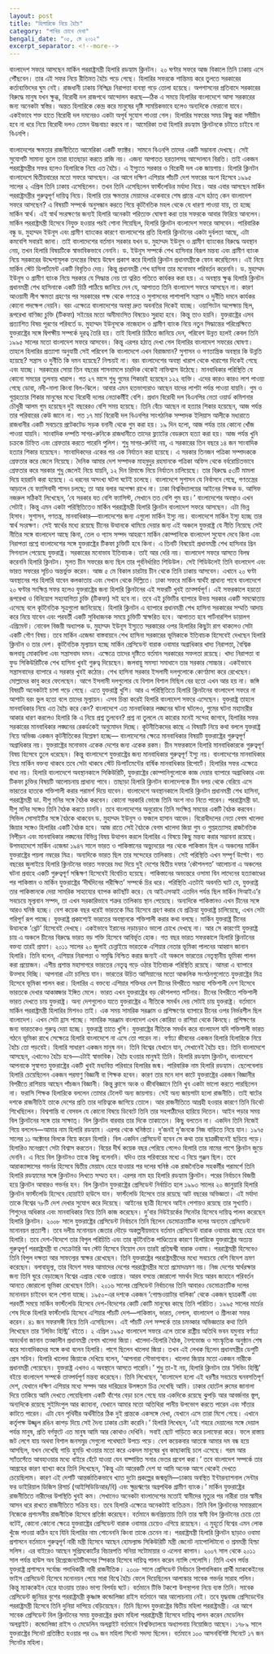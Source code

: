 ```yaml
---
layout: post
title: "হিলারিকে নিয়ে হৈচৈ"
category: "পাখির চোখে দেখা"
bengali_date: "০৫, মে ২০১২"
excerpt_separator: <!--more-->
---
```

বাংলাদেশ সফরে আসছেন মার্কিন পররাষ্ট্রমন্ত্রী হিলারি রডহ্যাম ক্লিনটন। ২০ ঘণ্টার সফরে আজ বিকালে তিনি ঢাকায় এসে পৌঁছবেন। তার এই সফর নিয়ে রীতিমত হৈচৈ পড়ে গেছে। হিলারির সফরকে শান্তিময় করে তুলতে সরকারের কর্তাব্যক্তিদের ঘুম নেই। রাজধানী ঢাকায় নিশ্ছিদ্র নিরাপত্তা ব্যবস্থা গড়ে তোলা হয়েছে। <!--more-->অপশাসনের প্রতিবাদে সরকারের বিরুদ্ধে মানুষ যখন ক্ষুব্ধ, বিরোধী দল রাজপথে আন্দোলন করছে—ঠিক এ সময়ে হিলারির বাংলাদেশে আসা সরকারের জন্য অনেকটা স্বস্তির। অন্তত হিলারিকে কেন্দ্র করে মানুষের দৃষ্টি সাময়িকভাবে হলেও অন্যদিকে ফেরানো যাবে। একইভাবে শক্ত হাতে বিরোধী দল দমনেরও একটা অপূর্ব সুযোগ পাওয়া গেল। হিলারির সফরের সময় কিছু করা সমীচীন হবে না ধরে নিয়ে বিরোধী দলও তেমন উচ্চবাচ্য করবে না। আমেরিকা তথা হিলারি রডহ্যাম ক্লিনটনকে চটাতে চাইবে না বিএনপি।

বাংলাদেশের ক্ষমতার রাজনীতিতে আমেরিকা একটি ফ্যাক্টর। সামনে বিএনপি তাদের একটি সম্ভাবনা দেখছে। সেই সুযোগটি সামান্য ভুলে তারা হাতছাড়া করতে রাজি নয়। এজন্য আপাতত হরতালসহ আন্দোলনে বিরতি। তাই একজন পররাষ্ট্রমন্ত্রীর সফর হলেও হিলারিকে নিয়ে এত হৈচৈ। এ ইস্যুতে সরকার ও বিরোধী দল এক জায়গায়।
হিলারি ক্লিনটন বাংলাদেশে দ্বিতীয়বারের মতো সফরে আসছেন। এর আগে দক্ষিণ এশিয়ার পাঁচটি দেশ সফরের অংশ হিসেবে ১৯৯৫ সালের ২ এপ্রিল তিনি ঢাকায় এসেছিলেন। তখন তিনি এসেছিলেন ফার্স্টলেডির মর্যাদা নিয়ে। আর এবার আসছেন মার্কিন পররাষ্ট্রমন্ত্রীর গুরুত্বপূর্ণ দায়িত্ব নিয়ে।
হিলারি তার ক্ষমতার মেয়াদের একেবারে শেষ প্রান্তে এসে হঠাত্ কেন বাংলাদেশ সফরে আসছেন? এ বিষয়টি সম্পর্কে অনুসন্ধান করতে গিয়ে কূটনৈতিক মহল থেকে যে ধারণা পাওয়া যায়, তা হচ্ছে মার্কিন স্বার্থ। এই স্বার্থ সংরক্ষণের জন্যই হিলারি অনেকটা পরিত্যক্ত ঘোষণা করা তার সফরকে আবার ফিরিয়ে আনলেন। মার্কিন পররাষ্ট্রমন্ত্রী হিসেবে নিযুক্ত হওয়ার পরই শোনা গিয়েছিল, হিলারি ক্লিনটন বাংলাদেশ সফরে আসবেন। পারিবারিক বন্ধু ড. মুহাম্মদ ইউনূস এবং গ্রামীণ ব্যাংকের কারণে বাংলাদেশের প্রতি হিলারি ক্লিনটনের একটা দুর্বলতা আছে, এটা কমবেশি সবারই জানা। তাই বাংলাদেশের বর্তমান সরকার যখন ড. মুহাম্মদ ইউনূস ও গ্রামীণ ব্যাংকের বিরুদ্ধে অবস্থান নেয়, তখন হিলারি বিষয়টিকে স্বাভাবিকভাবে নেননি। ড. ইউনূস সম্পর্কে শেখ হাসিনার বিরূপ মন্তব্য এবং গ্রামীণ ব্যাংক নিয়ে সরকারের উদ্দেশ্যমূলক তদন্তের বিষয়ে উদ্বেগ প্রকাশ করে হিলারি ক্লিনটন প্রধানমন্ত্রীকে ফোন করেছিলেন। এই নিয়ে মার্কিন স্টেট ডিপার্টমেন্ট একটি বিবৃতিও দেয়। কিন্তু প্রধানমন্ত্রী শেখ হাসিনা তার মনোভাব পরিবর্তন করেননি।
ড. মুহাম্মদ ইউনূস ও গ্রামীণ ব্যাংক নিয়ে সরকার যে সিদ্ধান্ত নেয় তা ত্বরিত গতিতে কার্যকর করা হয়। এ অবস্থায় ক্ষুব্ধ হিলারি ক্লিনটন প্রধানমন্ত্রী শেখ হাসিনাকে একটি চিঠি পাঠিয়ে জানিয়ে দেন যে, আপাতত তিনি বাংলাদেশ সফরে আসছেন না। কারণ আওয়ামী লীগ ক্ষমতা গ্রহণের পর সরকারের পক্ষ থেকে গণতন্ত্র ও সুশাসনের পাশাপাশি সন্ত্রাস ও দুর্নীতি দমনে কার্যকর কোনো পদক্ষেপ নেয়নি। বরং এক্ষেত্রে বাংলাদেশের অবস্থা দ্রুত অবনতির দিকেই যাচ্ছে। ওয়াশিংটন অপেক্ষায় ছিল, রূপরেখা বাণিজ্য চুক্তি (টিকফা) সইয়ের মতো অমীমাংসিত বিষয়েও সুরাহা হবে। কিন্তু তাও হয়নি। যুক্তরাষ্ট্রের এসব প্রত্যাশিত বিষয় পূরণের পরিবর্তে ড. মুহাম্মদ ইউনূসকে নাজেহাল ও গ্রামীণ ব্যাংক নিয়ে নতুন সিদ্ধান্তের পরিপ্রেক্ষিতে যুক্তরাষ্ট্রের সঙ্গে দ্বিপক্ষীয় সম্পর্কে দূরত্ব তৈরি হয়। তাই হিলারি চিঠিতে জানিয়ে দেন, পরিবেশ উন্নত হলেই কেবল তিনি ১৯৯৫ সালের মতো বাংলাদেশ সফরে আসবেন।
কিন্তু এরপর হঠাত্ দেখা গেল হিলারির বাংলাদেশ সফরের ঘোষণা। তাহলে হিলারির প্রত্যাশা অনুযায়ী সেই পরিবেশ কি বাংলাদেশে এখন বিরাজমান? সুশাসন ও গণতান্ত্রিক অবস্থার কি উন্নতি হয়েছে? সন্ত্রাস ও দুর্নীতি কি দমন হয়েছে? নিশ্চয়ই না। বরং বাংলাদেশের অবস্থা খারাপ থেকে খারাপের দিকেই গেছে এবং যাচ্ছে। সরকারের সোয়া তিন বছরের শাসনামলে চারদিক থেকেই নাভিশ্বাস উঠেছে। মানবাধিকার পরিস্থিতি যে কোনো সময়ের তুলনায় খারাপ। গত ২৭ মাসে শুধু গুমের শিকারই হয়েছেন ১২২ ব্যক্তি। এদের কারও কারও লাশ পাওয়া গেছে ডোবা, নদী-নালা কিংবা বিল-ঝিলে। আবার এমন হতভাগ্যরাও আছেন যাদের লাশটা পর্যন্ত পাওয়া যায়নি। গুম ও গুপ্তহত্যার শিকার মানুষের মধ্যে বিরোধী দলের নেতাকর্মীই বেশি। প্রধান বিরোধী দল বিএনপির নেতা ওয়ার্ড কমিশনার চৌধুরী আলম গুম হয়েছেন দুই বছরেরও বেশি সময় হয়েছে। তিনি বেঁচে আছেন না হত্যার শিকার হয়েছেন, আজ পর্যন্ত তার পরিবারের কেউ জানে না। গত ১৭ মার্চ বিরোধী দল বিএনপির সাংগঠনিক সম্পাদক ইলিয়াস আলীকে মধ্যরাতে রাজধানীর একটি সবচেয়ে প্রটেকটেড সড়ক বনানী থেকে গুম করা হয়। ১৯ দিন হলো, আজ পর্যন্ত তার কোনো খোঁজ পাওয়া যায়নি। সাংবাদিক দম্পতি সাগর-রুনিকে রাজধানীতে তাদের ফ্ল্যাটের বেডরুমে হত্যা করা হয়। আজ পর্যন্ত খুনি চক্রকে চিহ্নিত এবং গ্রেফতার করতে পারেনি পুলিশ। শুধু সাগর-রুনিই নয়, এ সরকারের তিন বছরে ১৪ জন সাংবাদিক হত্যার শিকার হয়েছেন। সাংবাদিকদের একের পর এক নির্যাতন করা হয়েছে। এ সরকার তিনজন পত্রিকা সম্পাদককে গ্রেফতার করে জেলে নিয়েছে।
দৈনিক আমার দেশ সম্পাদক মাহমুদুর রহমানকে পত্রিকা অফিস থেকে বর্বরোচিতভাবে গ্রেফতার করে সরকার শুধু জেলেই নিয়ে যায়নি, ১২ দিন রিমান্ডে নিয়ে নির্যাতন চালিয়েছে। তার বিরুদ্ধে ৫৩টি মামলা দিয়ে হয়রানি করা হয়েছে। এ ধরনের অসংখ্য ঘটনা ঘটেই চলেছে।
বাংলাদেশে সুশাসন যে নির্বাসনে গেছে, গণতন্ত্রের আড়ালে যে ফ্যাসিবাদী শাসন চলছে; তা আর বলার অপেক্ষা রাখে না। ঢাকা বিশ্ববিদ্যালয়ের আইনের শিক্ষক ড. আসিফ নজরুল সঠিকই লিখেছেন, ‘যে সরকার যত বেশি ফ্যাসিস্ট, সেখানে তত বেশি গুম হয়।’ বাংলাদেশের অবস্থাও এখন সেটাই। কিন্তু এমন একটা পরিস্থিতিতেও মার্কিন পররাষ্ট্রমন্ত্রী হিলারি ক্লিনটন বাংলাদেশ সফরে আসছেন। এটা ভিন্ন হিসাব। সুশাসন, গণতন্ত্র, মানবাধিকার—বাংলাদেশের জন্য এগুলো মার্কিন ইস্যু নয়। বাংলাদেশে মার্কিন ইস্যু হচ্ছে তার স্বার্থ সংরক্ষণ। সেই স্বার্থের মধ্যে রয়েছে চীনের উত্থানকে থামিয়ে দেয়ার জন্য এই অঞ্চলে যুক্তরাষ্ট্র যে নীতি নিয়েছে সেই নীতির সঙ্গে বাংলাদেশ আছে কিনা, তেল ও গ্যাস সম্পদ আহরণে মার্কিন কোম্পানিকে বাংলাদেশ সুযোগ দেবে কিনা এবং নিরাপত্তা প্রশ্নে বাংলাদেশের সঙ্গে যুক্তরাষ্ট্রের টিকফা চুক্তিটি হবে কিনা। এ তিনটি বিষয়েই প্রধানমন্ত্রী শেখ হাসিনার গ্রিন সিগন্যাল পেয়েছে যুক্তরাষ্ট্র। সরকারের মনোভাব ইতিবাচক। তাই আর দেরি নয়। বাংলাদেশ সফরে আসতে বিলম্ব করেননি হিলারি ক্লিনটন। মূলত চীন সফরের জন্য ছিল তার পূর্বনির্ধারিত শিডিউল। সেই শিডিউলেই তিনি বাংলাদেশ এবং ভারত সফরের সূচিও অন্তর্ভুক্ত করেন। আজ ৫ মে বিকাল চারটায় চীন থেকে তিনি ঢাকায় আসবেন। এখানে ২০ ঘণ্টা অবস্থানের পর হিলারি যাবেন কলকাতায় এবং সেখান থেকে দিল্লিতে।
ঢাকা সফরে মার্কিন স্বার্থই প্রাধান্য পাবে
বাংলাদেশে ২০ ঘণ্টার সংক্ষিপ্ত সফর হলেও যুক্তরাষ্ট্রের জন্য হিলারি ক্লিনটনের এই সফরটি খুবই তাত্পর্যপূর্ণ। এই সফরকালে হয়তো রূপরেখা ও বিনিয়োগ সহযোগিতা চুক্তি (টিকফা) সই হবে না। তবে এই চুক্তিটির ব্যাপারে উভয় সরকার একটি সমঝোতায় এসেছে বলে কূটনৈতিক সূত্রগুলো জানিয়েছে। হিলারি ক্লিনটন এ ব্যাপারে প্রধানমন্ত্রী শেখ হাসিনা সরকারের সম্মতি আদায় করে নিয়ে যাবেন এবং পরবর্তী একটি সুবিধাজনক সময়ে চুক্তিটি স্বাক্ষরিত হবে। আপাতত হবে পার্টনারশিপ ডায়ালগ এগ্রিমেন্ট। নোবেল বিজয়ী অধ্যাপক ড. মুহাম্মদ ইউনূস ইস্যুতে সরকারের ওপর হিলারির কিছুটা রাগ থাকলেও সেটা একটি গৌণ বিষয়। তবে মার্কিন এজেন্ডা বাস্তবায়নে শেখ হাসিনা সরকারের ভূমিকাকে ইতিবাচক হিসেবেই দেখছেন হিলারি ক্লিনটন ও তার দেশ। কূটনৈতিক মূল্যায়ন হচ্ছে মার্কিন প্রেসিডেন্ট বারাক ওবামার অগ্রাধিকার খাদ্য নিরাপত্তা, বৈশ্বিক জলবায়ু মোকাবিলা এবং সন্ত্রাসবাদ দমন। এক্ষেত্রে তাদের দৃষ্টিতে বর্তমান সরকারের সফলতা রয়েছে। খাদ্য নিরাপত্তা বা ফুড সিকিউরিটিকে শেখ হাসিনা খুবই গুরুত্ব দিয়েছেন। জলবায়ু সমস্যা সমাধানে তার সরকার সোচ্চার। একইভাবে সন্ত্রাসবাদের ব্যাপারে এ সরকার খুবই কঠোর। শেখ হাসিনা সরকার ইসলামী দলগুলোকে কোণঠাসা করে রেখেছেন। মোল্লাদের কাবু করে ফেলেছেন। আগে ইসলামী দলগুলোর যে বিশাল বিশাল মিছিল বের হতো এখন আর হয় না। জঙ্গি বিষয়টি অনেকটাই চাপা পড়ে গেছে। এতে যুক্তরাষ্ট্র খুশি। আর এ পরিস্থিতিতে হিলারি ক্লিনটনের বাংলাদেশ সফরে না আশাটা বরং ভুল হতো বলে তাদের মূল্যায়ন। এসব চিন্তা করেই হিলারি বাংলাদেশ সফরে এসেছেন।
যুক্তরাষ্ট্র তাহলে মানবাধিকার নিয়ে এত হৈচৈ করে কেন? বাংলাদেশে এত মানবাধিকার লঙ্ঘনের ঘটনা ঘটলেও, গুমের ঘটনা মহামারীর আকার ধারণ করলেও হিলারি কি এ নিয়ে প্রশ্ন তুলবেন? প্রশ্ন না তুললে যে কারোর মনেই সন্দেহ জাগবে, হিলারির সফর সরকারের মানবাধিকার লঙ্ঘনের রেকর্ডকেই অনুমোদন দিচ্ছে। কূটনীতিকদের কাছে এ বিষয়টি নিয়ে কথা বললে যুক্তরাষ্ট্র নিয়ে অভিজ্ঞ একজন কূটনীতিকের বিশ্লেষণ হচ্ছে— বাংলাদেশের ক্ষেত্রে মানবাধিকার বিষয়টি যুক্তরাষ্ট্রের গুরুত্বপূর্ণ অগ্রাধিকার নয়। যুক্তরাষ্ট্রের মনোভাব একেক দেশের জন্য একেক রকম। চীন সফরকালে হিলারি মানবাধিকারকে গুরুত্বপূর্ণ বিষয় হিসেবে তুলে ধরেছেন। কিন্তু বাংলাদেশে যুক্তরাষ্ট্রের জন্য মানবাধিকার গুরুত্বপূর্ণ ইস্যু নয়। বাংলাদেশের মানবাধিকার নিয়ে মার্কিন বক্তব্য থাকবে তবে সেটা থাকবে স্টেট ডিপার্টমেন্টের বার্ষিক মানবাধিকার রিপোর্টে। হিলারির সফর এক্ষেত্রে বাধা নয়। হিলারি বাংলাদেশে অবস্থানকালে সিকিউরিটি, যুক্তরাষ্ট্রের কোম্পানিগুলোকে কাজ দেয়ার ব্যাপারে অগ্রাধিকার এবং টিকফা চুক্তির বিষয়টি আলোচনায় প্রাধান্য পাবে। তাছাড়া হিলারি ক্লিনটন বাংলাদেশকে চীন বলয় থেকে বেরিয়ে এসে ভারতের হাতকে শক্তিশালী করার পরামর্শ দিয়ে যাবেন।
বাংলাদেশে অবস্থানকালে হিলারি ক্লিনটন প্রধানমন্ত্রী শেখ হাসিনা, পররাষ্ট্রমন্ত্রী ডা. দীপু মনির সঙ্গে বৈঠক করবেন। কোনো সরকারি ভোজে তিনি অংশ নাও নিতে পারেন। পররাষ্ট্রমন্ত্রী ডা. দীপু মনির সঙ্গেও তিনি বৈঠক করতে চাননি। তবে বাংলাদেশের অনুরোধে তিনি সংক্ষিপ্ত সময়ের একটি বৈঠক করবেন। সিভিল সোসাইটির সঙ্গে বৈঠকে থাকবেন ড. মুহাম্মদ ইউনূস ও ফজলে হাসান আবেদ। বিরোধীদলের নেতা বেগম খালেদা জিয়ার সঙ্গেও হিলারির একটি বৈঠক হবে। আজ রাতে সেই বৈঠকে বেগম খালেদা জিয়া গুম ও গুপ্তহত্যাসহ রাজনৈতিক নিপীড়ন এবং মানবাধিকার লঙ্ঘনের বিভিন্ন বিষয় উত্থাপন করলে হিলারির এ বিষয়ে কিছু মন্তব্য করার সম্ভাবনা রয়েছে।
উপমহাদেশে মার্কিন এজেন্ডা
১৯৪৭ সালে ভারত ও পাকিস্তানের অভ্যুদয়ের পর থেকে পাকিস্তান ছিল এ অঞ্চলের মার্কিন যুক্তরাষ্ট্রের পয়লা নম্বরের মিত্র। অন্যদিকে ভারত ছিল তার সন্দেহের তালিকায়। সেই পরিস্থিতি এখন সম্পূর্ণ উল্টো। গত বছরের জুলাইয়ে হিলারি ক্লিনটনের ভারত সফরের মধ্য দিয়ে দুই দেশের দ্বিতীয় দফার ‘কৌশলগত’ আলোচনা এ অঞ্চলের ঘটনা প্রবাহে একটি গুরুত্বপূর্ণ সন্ধিক্ষণ হিসেবেই বিবেচিত হয়েছে।
পাকিস্তানের অভ্যন্তরে ওসামা বিন লাদেনের হত্যাকাণ্ডের পর পাকিস্তান ও মার্কিন যুক্তরাষ্ট্রের ‘দীর্ঘদিনের পরীক্ষিত’ সম্পর্কে চির ধরে। পরিস্থিতি এতটাই অবনতি ঘটে যে, যুক্তরাষ্ট্র তার পাকিস্তানকে দেয়া সামরিক সাহায্যের ব্যাপক কাটছাঁট করে। যে আইএসআই এতদিন পর্যন্ত ছিল মার্কিন সিআইএ’র সবচেয়ে মূল্যবান সম্পদ, তা এখন সরকারিভাবে শত্রুর তালিকায় স্থান পেয়েছে। অন্যদিকে পাকিস্তানও এখন চীনের সঙ্গে আরও ঘনিষ্ঠ হচ্ছে।
বেশ কয়েক বছর ধরেই ভারতকে মিত্র হিসেবে গ্রহণ করার যে প্রক্রিয়া যুক্তরাষ্ট্র চালিয়েছে, এখন সেটা পরিপূর্ণ রূপ পাচ্ছে। যুক্তরাষ্ট্র প্রকাশ্যেই ভারতের অবস্থানকে শক্তিশালী করার কথা বলছে। মার্কিন যুক্তরাষ্ট্র চীনের উত্থানকে ‘থ্রেট’ হিসেবেই দেখছে। একইভাবে ইরানের নড়াচড়াও ভালো চোখে দেখছে না। আর সে কারণেই যুক্তরাষ্ট্র চায় এ অঞ্চলে চীনের বিরুদ্ধে ভারত বড় শক্তি হিসেবে আবির্ভূত হোক। গত বছর ভারত সফরকালে হিলারি ক্লিনটনের বক্তব্য তারই প্রমাণ। ২০১১ সালের ২০ জুলাই চেন্নাইয়ে ভারতকে এশিয়ার নেতার ভূমিকা পালনের আহ্বান জানান হিলারি। তিনি বলেন, এশিয়ার নিরাপত্তা ও সমৃদ্ধি নিশ্চিত করার জন্যই এই অঞ্চলে ভারতের নেতৃস্থানীয় ভূমিকা পালন করা প্রয়োজন। এশীয় প্রশান্ত মহাসাগরে ভারতের নেতৃত্ব গড়ে ওঠার ইতিবাচক পরিস্থিতি রয়েছে। আমরা এ ব্যাপারে উত্সাহ দিচ্ছি। আপনারা এটা চালিয়ে যান। ভারতের উচিত আসিয়ানের মতো আঞ্চলিক সংগঠনগুলোতে যুক্তরাষ্ট্রের মিত্র হিসেবে ভূমিকা পালন করা।
হিলারির এ বক্তব্যে এশিয়ার শক্তিধর দেশ চীনের বিপরীতে সম্ভাব্য শক্তিশালী দেশ হিসেবে ভারতকে দেখার আকাঙ্ক্ষার ইঙ্গিত মেলে। ভারত এখন যুক্তরাষ্ট্রের বড় কৌশলগত পার্টনার। চীনের বিপরীতে শক্তিশালী ভারত দেখতে চায় যুক্তরাষ্ট্র। অন্য দেশগুলোও যাতে যুক্তরাষ্ট্রের এ নীতিকে সমর্থন দেয় সেটাই চায় যুক্তরাষ্ট্র। বর্তমানে মার্কিন পররাষ্ট্রমন্ত্রী হিলারির মিশনও তাই। এক সময় সামরিক সরঞ্জাম ও প্রশিক্ষণের ব্যাপারে চীনের ওপর নির্ভরশীল ছিল বাংলাদেশ। এখন সেটা হ্রাস পাচ্ছে। সামরিক সরঞ্জাম বাংলাদেশ এখন কোরিয়া ও রাশিয়া থেকে কিনছে। প্রশিক্ষণের জন্য ভারতকেও গুরুত্ব দেয়া হচ্ছে। যুক্তরাষ্ট্র তাতে খুশি। যুক্তরাষ্ট্রের নীতিকে সমর্থন করে বাংলাদেশ যদি শক্তিশালী ভারত গঠনে ভূমিকা রাখে সেক্ষেত্রে হিলারি বাংলাদেশে না এসে তো পারেন না।
বর্ণাঢ্য জীবনের একজন হিলারি
হিলারিকে নিয়ে হৈচৈ তো পড়বেই। হিলারি সাধারণ একজন মানুষ নন। তিনি বিশ্বের যেখানে যান, সেখানেই হৈচৈ হয়। তিনি বাংলাদেশে আসছেন, এখানেও হৈচৈ হবে—এটাই স্বাভাবিক। হৈচৈ হওয়ার মানুষই তিনি। হিলারি রডহ্যাম ক্লিনটন, বাংলাদেশে আপনাকে সুস্বাগত
যুক্তরাষ্ট্রের একটি খুবই মধ্যবিত্ত পরিবারে হিলারির জন্ম। পারিবারিক নাম হিলারি রডহ্যাম। ছেলেবেলায় হিলারি চেয়েছিলেন একজন পরমাণু বিজ্ঞানী বা শিক্ষক হবেন। কারণ তার মনে দাগ কাটে যুক্তরাষ্ট্রের একজন বিজ্ঞানীর বিপরীতে রাশিয়ায় আছেন পাঁচজন বিজ্ঞানী। কিন্তু ক্লাসে অংক ও জীববিজ্ঞানে তিনি খুব একটা ভালো করতে পারছিলেন না। ফরাসি শিক্ষক হিলারিকে বললেন তোমার টেলেন্ট অন্য জায়গায়। সেই অন্য জায়গাটা হলো রাজনীতি। তাই ষাটের দশকে রাজনীতিই তাকে দেশের প্রতি তার দায়িত্বকে জাগিয়ে তোলে। আর রাজনীতিতে আগ্রহী হওয়ার কারণে তিনি ডিবেট শিখেছিলেন। বিশ্বশান্তি বা বেসবল যে কোনো বিষয়ে ডিবেটে তিনি তার সহপাঠীদের হারিয়ে দিতেন।
আইন পড়ার সময় বিল ক্লিনটনের সঙ্গে তার সাক্ষাত্। বিল ক্লিনটন বারবার তার দিকে তাকাতেন। কিছু বলতেন না। একদিন তিনি নিজেই গিয়ে বললেন—আমার নাম হিলারি রডহ্যাম। এরপর থেকে ঘনিষ্ঠতা। দু’জনই দু’জনকে নিজ বাড়িতে নিয়ে যান। ১৯৭৫ সালের ১১ অক্টোবর বিলকে বিয়ে করেন হিলারি। বিল একদিন প্রেসিডেন্ট হবেন সে কথা তার ছাত্রজীবনেই ছড়িয়ে পড়ে। হিলারিও মনেপ্রাণে সেটা বিশ্বাস করতেন।
বিয়ের দীর্ঘ কয়েক বছর পেরিয়ে গেলেও হিলারি তার নামের পাশে ক্লিনটন জুড়ে দেননি। এ নিয়ে বিল ক্লিনটনও তাকে কিছু বলেননি। যদিও তার পরিবারের মধ্যে এ নিয়ে গুঞ্জন ছিল। তবে আরাক্যান্সাসের গভর্নর হিসেবে দ্বিতীয় মেয়াদে হেরে যাওয়ার পর দলের ঘনিষ্ঠ এক রাজনৈতিক সহকর্মীর পরামর্শে তিনি হিলারি রডহ্যামের সঙ্গে ক্লিনটনও লিখতে সম্মত হন। এরপর নাম হয় হিলারি রডহ্যাম ক্লিনটন। পরের নির্বাচনে বিজয়ী হয়ে ক্লিনটন আবারও গভর্নর হন। বিল ক্লিনটন যুক্তরাষ্ট্রের প্রেসিডেন্ট নির্বাচিত হলে ১৯৯৩ সালের ২০ জানুয়ারি হিলারি ক্লিনটন ফার্স্টলেডি হিসেবে হোয়াইট হাউসে যান। ফার্স্টলেডি হিসেবে তার রয়েছে আট বছরের অভিজ্ঞতা। এই মর্যাদা তাকে বিশ্বের ৭৮টি দেশ দেখার সুযোগ করে দিয়েছে। আইনের ছাত্রী হিসেবে আইন পেশায়ও রয়েছে তার সুখ্যাতি। শিশুদের অধিকার এবং মানবাধিকার নিয়ে তিনি কাজ করেছেন। দু’বার নিউইয়র্কের সিনেটর হিসেবে দায়িত্ব পালন করেছেন হিলারি ক্লিনটন।
২০০৮ সালে যুক্তরাষ্ট্রের প্রেসিডেন্ট নির্বাচনে তিনি ছিলেন ডেমোক্র্যাটিক দলের অন্যতম প্রেসিডেন্ট মনোনয়ন প্রত্যাশী। তবে দলীয় মনোনয়ন জেতার দৌড়ে অকল্পনীয়ভাবে বর্তমান প্রেসিডেন্ট বারাক ওবামার কাছে হেরে যান হিলারি।
তবে দেশ-বিদেশে তার বিপুল পরিচিতি এবং তার কূটনৈতিক পাণ্ডিত্যের কারণে হিলারিকে যুক্তরাষ্ট্রের অত্যন্ত গুরুত্বপূর্ণ পররাষ্ট্রমন্ত্রী বা সেক্রেটারি অব স্টেট হিসেবে নিয়োগ দেন তারই প্রতিদ্বন্দ্বী বারাক ওবামা।
পররাষ্ট্রমন্ত্রী হিসেবেও তিনি বিপুল দক্ষতা আর সাফল্যের স্বাক্ষর রেখেছেন। তিনি যুক্তরাষ্ট্রের পররাষ্ট্রমন্ত্রীদের মধ্যে সবচেয়ে বেশি বিদেশ ভ্রমণ করেছেন। বলাবাহুল্য, তার বিদেশ সফর আমাদের দেশের পররাষ্ট্রমন্ত্রীর মতো প্রমোদভ্রমণ নয়। নিজ দেশের স্বার্থরক্ষার জন্য তিনি ঘুরে বেড়াচ্ছেন বিশ্বের এপ্রান্ত থেকে ওপ্রান্তে। আরব বসন্তে জোরালো সমর্থন দিয়ে আরব জাহানে পরিবর্তন আনতে জোরালো ভূমিকা রেখেছেন তিনি।
২০১৬ সালের প্রেসিডেন্ট নির্বাচনের তিনি আবারও ডেমোক্র্যাটিক দলের মনোনয়ন চাইবেন বলে শোনা যাচ্ছে। ১৯৫০-এর দশকে একজন ‘গোল্ডওয়াটার বালিকা’ থেকে একজন ছাত্রকর্মী এবং পরবর্তী সময়ে মার্কিন ফার্স্টলেডি হিসেবে দেশ-বিদেশের কোটি কোটি মানুষের কাছে তিনি পরিচিত।
১৯৯৫ সালের মার্চের শেষ দিকে হিলারি ফার্স্টলেডি হিসেবে এশিয়ার পাঁচটি দেশ—পাকিস্তান, ভারত, নেপাল, বাংলাদেশ ও শ্রীলংকা সফর করেন। ৪১ জন সফরসঙ্গী নিয়ে তিনি এসেছিলেন। এই পাঁচটি দেশ সম্পর্কে তার চমত্কার অভিজ্ঞতার কথা তিনি লিখেছেন তার ‘লিভিং হিস্ট্রি’ বইতে। ২ এপ্রিল ১৯৯৫ বাংলাদেশ সফরে এলে তাকে রাষ্ট্রীয় অতিথি ভবন যমুনায় বর্ণাঢ্য অভ্যর্থনা জানান তত্কালীন প্রধানমন্ত্রী বেগম খালেদা জিয়া। খালেদা-হিলারি বৈঠক, নৈশভোজ ও সাংস্কৃতিক অনুষ্ঠান শেষ করে সাংবাদিকদের সঙ্গে কথা বলেন হিলারি। পাশে ছিলেন খালেদা জিয়া। তখন এই লেখক ছিলেন প্রধানমন্ত্রীর ডেপুটি প্রেস সচিব। হিলারি খালেদা জিয়াকে দেখিয়ে বলেন, ‘আপনারা সৌভাগ্যবান। খালেদা জিয়ার মতো একজন নারীকে প্রধানমন্ত্রী পেয়েছেন। যুক্তরাষ্ট্র এখনও এ অবস্থানে আসতে পারেনি।’ শুধু তা-ই নয়, হিলারি ক্লিনটন তার ‘লিভিং হিস্ট্রি’ বইয়ে বাংলাদেশ সম্পর্কে তাত্পর্যপূর্ণ মন্তব্য করেছেন। তিনি লিখেছেন, ‘বাংলাদেশ হলো এই ধরণীর সবচেয়ে ঘনবসতিপূর্ণ দেশ, যেখানে দক্ষিণ এশিয়ার মধ্যে সম্পদ আর দারিদ্র্যের উলঙ্গতম চিত্র দেখেছি আমি। ঢাকার হোটেল রুমের জানালা দিয়ে তাকিয়ে আমি দেখতে পেয়েছিলাম একটি বাঁশের বেড়া চলে গেছে যার একদিকে রয়েছে ঝুপড়ি আর আবর্জনার স্তূপ, অন্যদিকে রয়েছে সুইমিংপুল আর ক্যাবানা, যেখানে আমার মতো অতিথিরা পানীয় উপভোগ করতে পারেন এবং সাঁতার কাটতে পারেন। এটা যেন পৃথিবীর অর্থনীতির ঠিক দুই প্রান্তকে একসঙ্গে দেখা, যেখানে এসে তারা মিশে গেছে। এখানে কর্তৃপক্ষ উজ্জ্বল রঙিন কাপড় দিয়ে সেই দৈন্য ঢাকার চেষ্টা করেনি।’
হিলারি লিখেছন, ‘এই শহরে দেয়ালের সঙ্গে দেয়াল পর্যন্ত মানুষ, প্রতি বর্গফুটে এত মানুষ আমি আর কোথাও দেখিনি। সবাই ছোট গাড়িতে করে চলাফেরা করে। ফলে রাস্তায় জট লেগে যায় অথবা বিশাল জনসমুদ্র সেগুলো পথেঘাটে উপচে পড়ে। বেশ কয়েকবার আতঙ্কে আমার দম বন্ধ হয়ে আসছিল, যখন দেখেছি গাড়ি হুমড়ি খাওয়ার মতো করে একদল মানুষের খুব কাছাকাছি চলে এসেছে। গরম আর স্যাঁতসেঁতে আবহাওয়ার মধ্যে বাইরে হেঁটে যাওয়া যেন বাষ্পায়িত সনার ভেতর প্রবেশ করা।’
তবে বাংলাদেশ সম্পর্কে তার আগ্রহের কারণ ব্যাখ্যা করে তিনি লিখেছেন, ‘কিন্তু এটা আরেকটি দেশ যা আমি অনেক আগে থেকেই দেখতে চেয়েছিলাম। কারণ এই দেশটি আন্তর্জাতিকভাবে খ্যাত দুটো প্রকল্পের জন্মভূমি—ঢাকায় অবস্থিত ইন্টারন্যাশনাল সেন্টার ফর ডাইরিয়াল ডিজিস রিসার্চ (আইসিডিডিআর/বি) এবং ক্ষুদ্রঋণের অগ্রপথিক গ্রামীণ ব্যাংক।’
মার্কিন যুক্তরাষ্ট্রের রাজনীতিতে নারীদের উপস্থিতি খুবই কম। সেখানেও অনেকটা বাংলাদেশের মতোই স্বামীদের মৃত্যুর পর নারীরা তার স্বামীর আসন ধরে রাখতে রাজনীতিতে সক্রিয় হয়। তবে হিলারি এক্ষেত্রে অনেকটাই ব্যতিক্রম। তিনি বিল ক্লিনটনের সমান্তরালে নিজেকে প্রশংসনীয় রাজনীতিক হিসেবে প্রতিষ্ঠা করেছেন। বর্তমানে জনপ্রিয়তায় তিনি তার স্বামী বিল ক্লিনটনের চেয়ে তো বটেই, কোনো কোনো ক্ষেত্রে যুক্তরাষ্ট্রের প্রেসিডেন্ট বারাক ওবামার চেয়েও এগিয়ে রয়েছেন। এ মুহূর্তে বিশ্বের এমন লোক খুঁজে পাওয়া কঠিন হবে যিনি হিলারির নাম শোনেননি কিংবা তাকে চেনেন না।
পররাষ্ট্রমন্ত্রী হিলারি ক্লিনটন ছাড়াও ওবামা প্রশাসনে বর্তমানে গুরুত্বপূর্ণ নারী মন্ত্রী হিসেবে আছেন হোমল্যান্ড সিকিউরিটি মন্ত্রী জেনেট ন্যাপোলিটানো ও শ্রমমন্ত্রী হিল্ডা সলিস। এর বাইরেও আছেন সুপ্রিমকোর্টের বিচারপতি সনিয়া সটোমায়ার ও এলেনা কাগান।
২০০৭ সাল থেকে ২০১১ সাল পর্যন্ত হাউস অব রিপ্রেজেনটেটিভসের স্পিকার হিসেবে দায়িত্ব পালন করেন ন্যান্সি পেলোসি। তিনি এখন পর্যন্ত যুক্তরাষ্ট্র প্রশাসনে সর্বোচ্চ পদাধিকারী নারী রাজনীতিক।
২০০৮ সালে প্রেসিডেন্ট নির্বাচনে রিপাবলিকান প্রার্থী ম্যাককেইনের ভাইস প্রেসিডেন্ট হিসেবে মনোনয়ন পেয়ে সারা বিশ্বে হৈচৈ ফেলে দিয়েছিলেন আলাস্কার সাবেক গভর্নর সারাহ পলিন। কিন্তু ম্যাককেইন হেরে যাওয়ায় তারও ভাগ্য বিপর্যয় ঘটে। বর্তমানে টিভি টকশো উপস্থাপনা নিয়ে ব্যস্ত তিনি।
সাবেক প্রেসিডেন্ট জুনিয়র বুশের পররাষ্ট্রমন্ত্রী
কৃষ্ণাঙ্গ কন্ডোলিজা রাইস বর্তমানে আর আলোচনায় নেই। তবে যুদ্ধবাজ প্রেসিডেন্টের পররাষ্ট্রমন্ত্রী হিসেবে তিনি দুনিয়া দাপিয়ে বেড়িয়েছেন। তিনি ছিলেন যুক্তরাষ্ট্রের দ্বিতীয় মহিলা পররাষ্ট্রমন্ত্রী। এর আগে সাবেক প্রেসিডেন্ট বিল ক্লিনটনের সময় যুক্তরাষ্ট্রের প্রথম মহিলা পররাষ্ট্রমন্ত্রী হিসেবে দায়িত্ব পালন করেন মেডেলিন অলব্রাইট। কন্ডোলিজা রাইস ও মেডেলিন অলব্রাইট বর্তমানে বিশ্ববিদ্যালয়ে অধ্যাপনায় নিয়োজিত আছেন।
১৭৮৯ সালে যুক্তরাষ্ট্রের সিনেট প্রতিষ্ঠিত হওয়ার পর ৩৯ জন মহিলা সিনেট সদস্য ছিলেন। বর্তমানে ১০০ আসনবিশিষ্ট সিনেটে ১৭ জন সিনেটর মহিলা।
